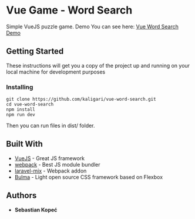 # Vue Game - Word Search

Simple VueJS puzzle game. Demo You can see here: [Vue Word Search Demo](http://kaligari.ki.usermd.net/vue-word-search/)

## Getting Started

These instructions will get you a copy of the project up and running on your local machine for development purposes

### Installing

```
git clone https://github.com/kaligari/vue-word-search.git
cd vue-word-search
npm install
npm run dev
```

Then you can run files in dist/ folder.

## Built With

* [VueJS](https://vuejs.org/) - Great JS framework
* [webpack](https://webpack.js.org/) - Best JS module bundler
* [laravel-mix](https://github.com/JeffreyWay/laravel-mix) - Webpack addon
* [Bulma](https://bulma.io) - Light open source CSS framework based on Flexbox

## Authors

* **Sebastian Kopeć**
